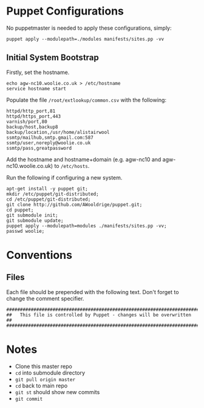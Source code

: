 Puppet Configurations
================================
No puppetmaster is needed to apply these configurations, simply:

    puppet apply --modulepath=./modules manifests/sites.pp -vv


Initial System Bootstrap
--------------------------------
Firstly, set the hostname.

    echo agw-nc10.woolie.co.uk > /etc/hostname
    service hostname start

Populate the file `/root/extlookup/common.csv` with the following:

    httpd/http_port,81
    httpd/https_port,443
    varnish/port,80
    backup/host,backup8
    backup/location,/usr/home/alistairwool
    ssmtp/mailhub,smtp.gmail.com:587
    ssmtp/user,noreply@woolie.co.uk
    ssmtp/pass,greatpassword

Add the hostname and hostname+domain (e.g. agw-nc10 and agw-nc10.woolie.co.uk) to `/etc/hosts`.

Run the following if configuring a new system.

    apt-get install -y puppet git;
    mkdir /etc/puppet/git-distributed;
    cd /etc/puppet/git-distributed;
    git clone http://github.com/AWooldrige/puppet.git;
    cd puppet;
    git submodule init;
    git submodule update;
    puppet apply --modulepath=modules ./manifests/sites.pp -vv;
    passwd woolie;




Conventions
==============================

Files
------------------------------
Each file should be prepended with the following text. Don't forget to change the comment specifier.

    #########################################################################
    ##   This file is controlled by Puppet - changes will be overwritten   ##
    #########################################################################

Notes
==============================

 * Clone this master repo
 * `cd` into submodule directory
 * `git pull origin master`
 * `cd` back to main repo
 * `git st` should show new commits
 * `git commit`
